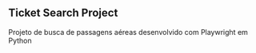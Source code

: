 ## Ticket Search Project

Projeto de busca de passagens aéreas desenvolvido com Playwright em Python
